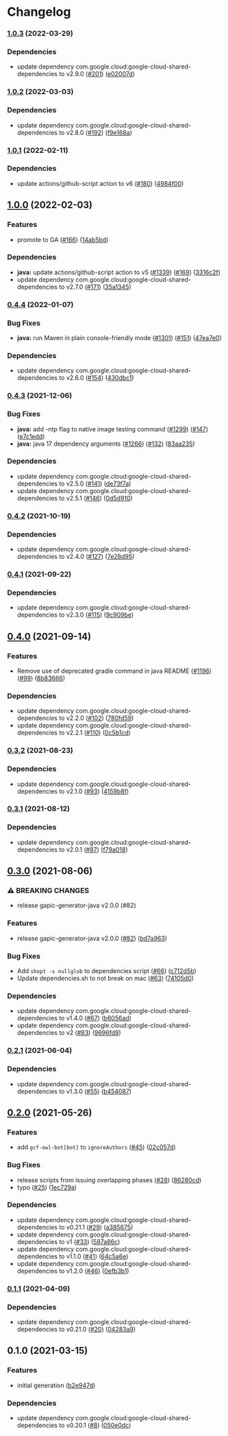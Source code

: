 # Changelog

### [1.0.3](https://github.com/googleapis/java-policy-troubleshooter/compare/v1.0.2...v1.0.3) (2022-03-29)


### Dependencies

* update dependency com.google.cloud:google-cloud-shared-dependencies to v2.9.0 ([#201](https://github.com/googleapis/java-policy-troubleshooter/issues/201)) ([e02007d](https://github.com/googleapis/java-policy-troubleshooter/commit/e02007dc82b66eb3089c022fbd54fca637532f99))

### [1.0.2](https://github.com/googleapis/java-policy-troubleshooter/compare/v1.0.1...v1.0.2) (2022-03-03)


### Dependencies

* update dependency com.google.cloud:google-cloud-shared-dependencies to v2.8.0 ([#192](https://github.com/googleapis/java-policy-troubleshooter/issues/192)) ([f9e168a](https://github.com/googleapis/java-policy-troubleshooter/commit/f9e168af1a7b392a5e657e3c219af8e25bd599aa))

### [1.0.1](https://github.com/googleapis/java-policy-troubleshooter/compare/v1.0.0...v1.0.1) (2022-02-11)


### Dependencies

* update actions/github-script action to v6 ([#180](https://github.com/googleapis/java-policy-troubleshooter/issues/180)) ([4984f00](https://github.com/googleapis/java-policy-troubleshooter/commit/4984f00dbd7a9baf3cf3a76126b8e514917ee1e4))

## [1.0.0](https://github.com/googleapis/java-policy-troubleshooter/compare/v0.4.4...v1.0.0) (2022-02-03)


### Features

* promote to GA ([#166](https://github.com/googleapis/java-policy-troubleshooter/issues/166)) ([14ab5bd](https://github.com/googleapis/java-policy-troubleshooter/commit/14ab5bd5c198be6be38ab5897c01b7709fc08c0b))


### Dependencies

* **java:** update actions/github-script action to v5 ([#1339](https://github.com/googleapis/java-policy-troubleshooter/issues/1339)) ([#169](https://github.com/googleapis/java-policy-troubleshooter/issues/169)) ([3316c2f](https://github.com/googleapis/java-policy-troubleshooter/commit/3316c2f544e127b5ec44174b8f7b64b053ffc897))
* update dependency com.google.cloud:google-cloud-shared-dependencies to v2.7.0 ([#171](https://github.com/googleapis/java-policy-troubleshooter/issues/171)) ([35a1345](https://github.com/googleapis/java-policy-troubleshooter/commit/35a134557a6fd065af571dc722057f1194767a5c))

### [0.4.4](https://www.github.com/googleapis/java-policy-troubleshooter/compare/v0.4.3...v0.4.4) (2022-01-07)


### Bug Fixes

* **java:** run Maven in plain console-friendly mode ([#1301](https://www.github.com/googleapis/java-policy-troubleshooter/issues/1301)) ([#151](https://www.github.com/googleapis/java-policy-troubleshooter/issues/151)) ([47ea7e0](https://www.github.com/googleapis/java-policy-troubleshooter/commit/47ea7e039b316502a422d03c32fcebe19320ceba))


### Dependencies

* update dependency com.google.cloud:google-cloud-shared-dependencies to v2.6.0 ([#154](https://www.github.com/googleapis/java-policy-troubleshooter/issues/154)) ([430dbc1](https://www.github.com/googleapis/java-policy-troubleshooter/commit/430dbc1df913e21e3011cbdcef59d8f2b579e10e))

### [0.4.3](https://www.github.com/googleapis/java-policy-troubleshooter/compare/v0.4.2...v0.4.3) (2021-12-06)


### Bug Fixes

* **java:** add -ntp flag to native image testing command ([#1299](https://www.github.com/googleapis/java-policy-troubleshooter/issues/1299)) ([#147](https://www.github.com/googleapis/java-policy-troubleshooter/issues/147)) ([e7c1edd](https://www.github.com/googleapis/java-policy-troubleshooter/commit/e7c1edd726eed2a1013a78b343d5dd389047e865))
* **java:** java 17 dependency arguments ([#1266](https://www.github.com/googleapis/java-policy-troubleshooter/issues/1266)) ([#132](https://www.github.com/googleapis/java-policy-troubleshooter/issues/132)) ([83aa235](https://www.github.com/googleapis/java-policy-troubleshooter/commit/83aa235f35ed73c53bd70affc4233087c434b008))


### Dependencies

* update dependency com.google.cloud:google-cloud-shared-dependencies to v2.5.0 ([#141](https://www.github.com/googleapis/java-policy-troubleshooter/issues/141)) ([de73f7a](https://www.github.com/googleapis/java-policy-troubleshooter/commit/de73f7ac54b820403145a3ff1a8c941fe27ffdef))
* update dependency com.google.cloud:google-cloud-shared-dependencies to v2.5.1 ([#146](https://www.github.com/googleapis/java-policy-troubleshooter/issues/146)) ([0d5d910](https://www.github.com/googleapis/java-policy-troubleshooter/commit/0d5d9106b9ae3cbfcc5a452f0f461c5b5b1da879))

### [0.4.2](https://www.github.com/googleapis/java-policy-troubleshooter/compare/v0.4.1...v0.4.2) (2021-10-19)


### Dependencies

* update dependency com.google.cloud:google-cloud-shared-dependencies to v2.4.0 ([#127](https://www.github.com/googleapis/java-policy-troubleshooter/issues/127)) ([7e28d95](https://www.github.com/googleapis/java-policy-troubleshooter/commit/7e28d951c247ecf8c9a71755769f3fb5c46eb0a9))

### [0.4.1](https://www.github.com/googleapis/java-policy-troubleshooter/compare/v0.4.0...v0.4.1) (2021-09-22)


### Dependencies

* update dependency com.google.cloud:google-cloud-shared-dependencies to v2.3.0 ([#115](https://www.github.com/googleapis/java-policy-troubleshooter/issues/115)) ([9c909be](https://www.github.com/googleapis/java-policy-troubleshooter/commit/9c909bee9c8e504e9ff36b0a532caa88a32a1e05))

## [0.4.0](https://www.github.com/googleapis/java-policy-troubleshooter/compare/v0.3.2...v0.4.0) (2021-09-14)


### Features

* Remove use of deprecated gradle command in java README ([#1196](https://www.github.com/googleapis/java-policy-troubleshooter/issues/1196)) ([#99](https://www.github.com/googleapis/java-policy-troubleshooter/issues/99)) ([8b83666](https://www.github.com/googleapis/java-policy-troubleshooter/commit/8b836665306e3479a8c819b521aec95dfda25582))


### Dependencies

* update dependency com.google.cloud:google-cloud-shared-dependencies to v2.2.0 ([#102](https://www.github.com/googleapis/java-policy-troubleshooter/issues/102)) ([780fd59](https://www.github.com/googleapis/java-policy-troubleshooter/commit/780fd5934ae0207e119353ac75ca73f44ca3a94e))
* update dependency com.google.cloud:google-cloud-shared-dependencies to v2.2.1 ([#110](https://www.github.com/googleapis/java-policy-troubleshooter/issues/110)) ([0c5b1cd](https://www.github.com/googleapis/java-policy-troubleshooter/commit/0c5b1cda1d2125d8fc9ec80aab09fb39db3e9263))

### [0.3.2](https://www.github.com/googleapis/java-policy-troubleshooter/compare/v0.3.1...v0.3.2) (2021-08-23)


### Dependencies

* update dependency com.google.cloud:google-cloud-shared-dependencies to v2.1.0 ([#93](https://www.github.com/googleapis/java-policy-troubleshooter/issues/93)) ([4159b8f](https://www.github.com/googleapis/java-policy-troubleshooter/commit/4159b8f04d245b557808281e07acce07ce421c09))

### [0.3.1](https://www.github.com/googleapis/java-policy-troubleshooter/compare/v0.3.0...v0.3.1) (2021-08-12)


### Dependencies

* update dependency com.google.cloud:google-cloud-shared-dependencies to v2.0.1 ([#87](https://www.github.com/googleapis/java-policy-troubleshooter/issues/87)) ([f79a018](https://www.github.com/googleapis/java-policy-troubleshooter/commit/f79a01808a49f5839435dbafdec4245ea296a3cc))

## [0.3.0](https://www.github.com/googleapis/java-policy-troubleshooter/compare/v0.2.1...v0.3.0) (2021-08-06)


### ⚠ BREAKING CHANGES

* release gapic-generator-java v2.0.0 (#82)

### Features

* release gapic-generator-java v2.0.0 ([#82](https://www.github.com/googleapis/java-policy-troubleshooter/issues/82)) ([bd7a963](https://www.github.com/googleapis/java-policy-troubleshooter/commit/bd7a963a3056fa266bb14341858f94cd3b72565a))


### Bug Fixes

* Add `shopt -s nullglob` to dependencies script ([#66](https://www.github.com/googleapis/java-policy-troubleshooter/issues/66)) ([c712d5b](https://www.github.com/googleapis/java-policy-troubleshooter/commit/c712d5bb9d68f728fe2df872fa4626d6e717e7ae))
* Update dependencies.sh to not break on mac ([#63](https://www.github.com/googleapis/java-policy-troubleshooter/issues/63)) ([74105d0](https://www.github.com/googleapis/java-policy-troubleshooter/commit/74105d0825d8e80b090063f427da25017289b8a7))


### Dependencies

* update dependency com.google.cloud:google-cloud-shared-dependencies to v1.4.0 ([#67](https://www.github.com/googleapis/java-policy-troubleshooter/issues/67)) ([b6056ad](https://www.github.com/googleapis/java-policy-troubleshooter/commit/b6056addb0d12e9db1fc54ecfa2f3f31cb5c0485))
* update dependency com.google.cloud:google-cloud-shared-dependencies to v2 ([#83](https://www.github.com/googleapis/java-policy-troubleshooter/issues/83)) ([9696fd9](https://www.github.com/googleapis/java-policy-troubleshooter/commit/9696fd9f2ccec30c5ccd5cc78f489ab643207678))

### [0.2.1](https://www.github.com/googleapis/java-policy-troubleshooter/compare/v0.2.0...v0.2.1) (2021-06-04)


### Dependencies

* update dependency com.google.cloud:google-cloud-shared-dependencies to v1.3.0 ([#55](https://www.github.com/googleapis/java-policy-troubleshooter/issues/55)) ([b454087](https://www.github.com/googleapis/java-policy-troubleshooter/commit/b4540879865a400e6234c09077839d8132533b29))

## [0.2.0](https://www.github.com/googleapis/java-policy-troubleshooter/compare/v0.1.1...v0.2.0) (2021-05-26)


### Features

* add `gcf-owl-bot[bot]` to `ignoreAuthors` ([#45](https://www.github.com/googleapis/java-policy-troubleshooter/issues/45)) ([02c057d](https://www.github.com/googleapis/java-policy-troubleshooter/commit/02c057d4b15584a59234fa4eacb178efdb6357be))


### Bug Fixes

* release scripts from issuing overlapping phases ([#28](https://www.github.com/googleapis/java-policy-troubleshooter/issues/28)) ([86280cd](https://www.github.com/googleapis/java-policy-troubleshooter/commit/86280cdc95caae98e700248aaf7396d0d74b9f45))
* typo ([#25](https://www.github.com/googleapis/java-policy-troubleshooter/issues/25)) ([1ec729a](https://www.github.com/googleapis/java-policy-troubleshooter/commit/1ec729ae4a2956eb53653f3592f54f99b2ae8b72))


### Dependencies

* update dependency com.google.cloud:google-cloud-shared-dependencies to v0.21.1 ([#29](https://www.github.com/googleapis/java-policy-troubleshooter/issues/29)) ([a385675](https://www.github.com/googleapis/java-policy-troubleshooter/commit/a3856754fcc780fd452f21a0e02180de4ffbe04d))
* update dependency com.google.cloud:google-cloud-shared-dependencies to v1 ([#33](https://www.github.com/googleapis/java-policy-troubleshooter/issues/33)) ([587a86c](https://www.github.com/googleapis/java-policy-troubleshooter/commit/587a86ca438b3458e01cd5066746b8e4216e4ae9))
* update dependency com.google.cloud:google-cloud-shared-dependencies to v1.1.0 ([#41](https://www.github.com/googleapis/java-policy-troubleshooter/issues/41)) ([64c5a6e](https://www.github.com/googleapis/java-policy-troubleshooter/commit/64c5a6e47e74c749fed0a31feb43d9c5a304ed7c))
* update dependency com.google.cloud:google-cloud-shared-dependencies to v1.2.0 ([#46](https://www.github.com/googleapis/java-policy-troubleshooter/issues/46)) ([0efb3b1](https://www.github.com/googleapis/java-policy-troubleshooter/commit/0efb3b115cd2b25eaab2dddbb71866fdf1d58d00))

### [0.1.1](https://www.github.com/googleapis/java-policy-troubleshooter/compare/v0.1.0...v0.1.1) (2021-04-09)


### Dependencies

* update dependency com.google.cloud:google-cloud-shared-dependencies to v0.21.0 ([#20](https://www.github.com/googleapis/java-policy-troubleshooter/issues/20)) ([04283a9](https://www.github.com/googleapis/java-policy-troubleshooter/commit/04283a9242473c1fadac1f77a9dc281e9399ff42))

## 0.1.0 (2021-03-15)


### Features

* initial generation ([b2e947d](https://www.github.com/googleapis/java-policy-troubleshooter/commit/b2e947d7ddcdb578505de5ed1f12fe6b4ca598ac))


### Dependencies

* update dependency com.google.cloud:google-cloud-shared-dependencies to v0.20.1 ([#8](https://www.github.com/googleapis/java-policy-troubleshooter/issues/8)) ([050e0dc](https://www.github.com/googleapis/java-policy-troubleshooter/commit/050e0dccae5c8fefbd4e81f7296ecc3972e06442))
